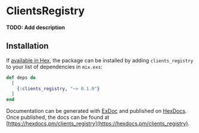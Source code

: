 # ClientsRegistry

**TODO: Add description**

## Installation

If [available in Hex](https://hex.pm/docs/publish), the package can be installed
by adding `clients_registry` to your list of dependencies in `mix.exs`:

```elixir
def deps do
  [
    {:clients_registry, "~> 0.1.0"}
  ]
end
```

Documentation can be generated with [ExDoc](https://github.com/elixir-lang/ex_doc)
and published on [HexDocs](https://hexdocs.pm). Once published, the docs can
be found at [https://hexdocs.pm/clients_registry](https://hexdocs.pm/clients_registry).


